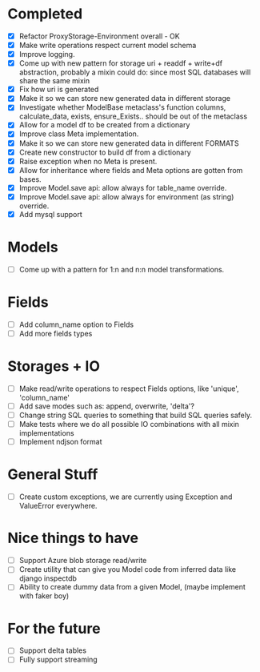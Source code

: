 # Completed
- [x] Refactor ProxyStorage-Environment overall - OK
- [x] Make write operations respect current model schema
- [x] Improve logging.
- [x] Come up with new pattern for storage uri + readdf + write+df abstraction, probably a mixin
  could do: since most SQL databases
  will share the same mixin
- [x] Fix how uri is generated
- [x] Make it so we can store new generated data in different storage
- [x] Investigate whether ModelBase metaclass's function columns, calculate_data, exists,
  ensure_Exists.. should be out of the metaclass
- [x] Allow for a model df to be created from a dictionary
- [x] Improve class Meta implementation.
- [x] Make it so we can store new generated data in different FORMATS
- [x] Create new constructor to build df from a dictionary
- [x] Raise exception when no Meta is present.
- [x] Allow for inheritance where fields and Meta options are gotten from bases.
- [x] Improve Model.save api: allow always for table_name override.
- [x] Improve Model.save api: allow always for environment (as string) override.
- [x] Add mysql support

# Models
- [ ] Come up with a pattern for 1:n and n:n model transformations.

# Fields
- [ ] Add column_name option to Fields
- [ ] Add more fields types

# Storages + IO
- [ ] Make read/write operations to respect Fields options, like 'unique', 'column_name'
- [ ] Add save modes such as: append, overwrite, 'delta'?
- [ ] Change string SQL queries to something that build SQL queries safely.
- [ ] Make tests where we do all possible IO combinations with all mixin implementations
- [ ] Implement ndjson format

# General Stuff
- [ ] Create custom exceptions, we are currently using Exception and ValueError everywhere. 

# Nice things to have
- [ ] Support Azure blob storage read/write
- [ ] Create utility that can give you Model code from inferred data like django inspectdb
- [ ] Ability to create dummy data from a given Model, (maybe implement with faker boy)

# For the future
- [ ] Support delta tables
- [ ] Fully support streaming
